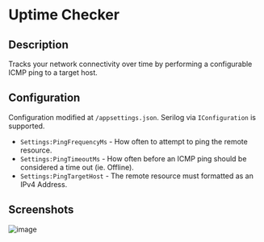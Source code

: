 # Uptime Checker

## Description

Tracks your network connectivity over time by performing a configurable ICMP ping to a target host.

## Configuration

Configuration modified at `/appsettings.json`. Serilog via `IConfiguration` is supported.

- `Settings:PingFrequencyMs` - How often to attempt to ping the remote resource.
- `Settings:PingTimeoutMs` - How often before an ICMP ping should be considered a time out (ie. Offline).
- `Settings:PingTargetHost` - The remote resource must formatted as an IPv4 Address.

## Screenshots

![image](https://github.com/nickmartin1ee7/UptimeChecker/assets/58752614/b5baf4f3-d9f7-4e82-b3e4-f83b8200d03b)

